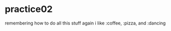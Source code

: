 practice02
==========

remembering how to do all this stuff again
i like :coffee, :pizza, and :dancing
